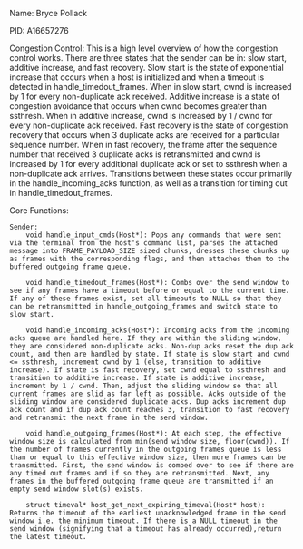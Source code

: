 Name: Bryce Pollack

PID: A16657276

Congestion Control: This is a high level overview of how the congestion control works. There are three states that the sender can be in: slow start, additive increase, and fast recovery. Slow start is the state of exponential increase that occurs when a host is initialized and when a timeout is detected in handle_timedout_frames. When in slow start, cwnd is increased by 1 for every non-duplicate ack received. Additive increase is a state of congestion avoidance that occurs when cwnd becomes greater than ssthresh. When in additive increase, cwnd is increased by 1 / cwnd for every non-duplicate ack received. Fast recovery is the state of congestion recovery that occurs when 3 duplicate acks are received for a particular sequence number. When in fast recovery, the frame after the sequence number that received 3 duplicate acks is retransmitted and cwnd is increased by 1 for every additional duplicate ack or set to ssthresh when a non-duplicate ack arrives. Transitions between these states occur primarily in the handle_incoming_acks function, as well as a transition for timing out in handle_timedout_frames.

Core Functions:

    Sender:
        void handle_input_cmds(Host*): Pops any commands that were sent via the terminal from the host's command list, parses the attached  message into FRAME_PAYLOAD_SIZE sized chunks, dresses these chunks up as frames with the corresponding flags, and then attaches them to the buffered outgoing frame queue.

        void handle_timedout_frames(Host*): Combs over the send window to see if any frames have a timeout before or equal to the current time. If any of these frames exist, set all timeouts to NULL so that they can be retransmitted in handle_outgoing_frames and switch state to slow start.

        void handle_incoming_acks(Host*): Incoming acks from the incoming acks queue are handled here. If they are within the sliding window, they are considered non-duplicate acks. Non-dup acks reset the dup ack count, and then are handled by state. If state is slow start and cwnd <= ssthresh, increment cwnd by 1 (else, transition to additive increase). If state is fast recovery, set cwnd equal to ssthresh and transition to additive increase. If state is additive increase, increment by 1 / cwnd. Then, adjust the sliding window so that all current frames are slid as far left as possible. Acks outside of the sliding window are considered duplicate acks. Dup acks increment dup ack count and if dup ack count reaches 3, transition to fast recovery and retransmit the next frame in the send window.

        void handle_outgoing_frames(Host*): At each step, the effective window size is calculated from min(send window size, floor(cwnd)). If the number of frames currently in the outgoing frames queue is less than or equal to this effective window size, then more frames can be transmitted. First, the send window is combed over to see if there are any timed out frames and if so they are retransmitted. Next, any frames in the buffered outgoing frame queue are transmitted if an empty send window slot(s) exists.

        struct timeval* host_get_next_expiring_timeval(Host* host): Returns the timeout of the earliest unacknowledged frame in the send window i.e. the minimum timeout. If there is a NULL timeout in the send window (signifying that a timeout has already occurred),return the latest timeout.  
